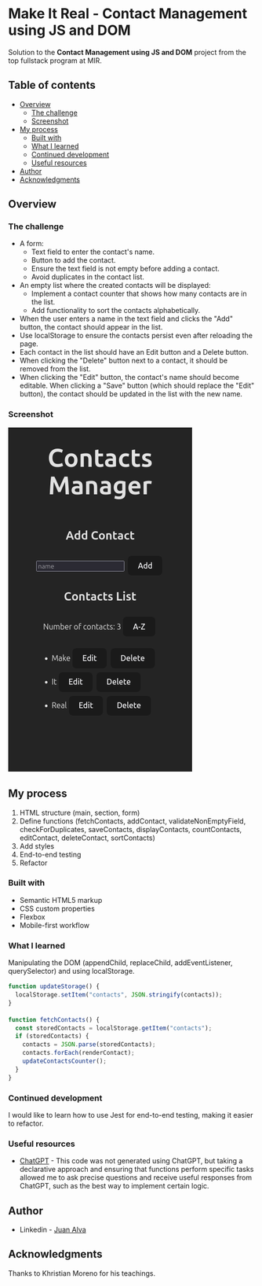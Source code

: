 # Make It Real - Contact Management using JS and DOM

Solution to the **Contact Management using JS and DOM** project from the top fullstack program at MIR.

## Table of contents

- [Overview](#overview)
  - [The challenge](#the-challenge)
  - [Screenshot](#screenshot)
- [My process](#my-process)
  - [Built with](#built-with)
  - [What I learned](#what-i-learned)
  - [Continued development](#continued-development)
  - [Useful resources](#useful-resources)
- [Author](#author)
- [Acknowledgments](#acknowledgments)

## Overview

### The challenge

- A form:
  - Text field to enter the contact's name.
  - Button to add the contact.
  - Ensure the text field is not empty before adding a contact.
  - Avoid duplicates in the contact list.
- An empty list where the created contacts will be displayed:
  - Implement a contact counter that shows how many contacts are in the list.
  - Add functionality to sort the contacts alphabetically.
- When the user enters a name in the text field and clicks the "Add" button, the contact should appear in the list.
- Use localStorage to ensure the contacts persist even after reloading the page.
- Each contact in the list should have an Edit button and a Delete button.
- When clicking the "Delete" button next to a contact, it should be removed from the list.
- When clicking the "Edit" button, the contact's name should become editable. When clicking a "Save" button (which should replace the "Edit" button), the contact should be updated in the list with the new name.

### Screenshot

![Mobile First](mobile-ss.png)

## My process

1. HTML structure (main, section, form)
2. Define functions (fetchContacts, addContact, validateNonEmptyField, checkForDuplicates, saveContacts, displayContacts, countContacts, editContact, deleteContact, sortContacts)
3. Add styles
4. End-to-end testing
5. Refactor

### Built with

- Semantic HTML5 markup
- CSS custom properties
- Flexbox
- Mobile-first workflow

### What I learned

Manipulating the DOM (appendChild, replaceChild, addEventListener, querySelector) and using localStorage.

```js
function updateStorage() {
  localStorage.setItem("contacts", JSON.stringify(contacts));
}

function fetchContacts() {
  const storedContacts = localStorage.getItem("contacts");
  if (storedContacts) {
    contacts = JSON.parse(storedContacts);
    contacts.forEach(renderContact);
    updateContactsCounter();
  }
}
```

### Continued development

I would like to learn how to use Jest for end-to-end testing, making it easier to refactor.

### Useful resources

- [ChatGPT](https://www.chatgpt.com) - This code was not generated using ChatGPT, but taking a declarative approach and ensuring that functions perform specific tasks allowed me to ask precise questions and receive useful responses from ChatGPT, such as the best way to implement certain logic.

## Author

- Linkedin - [Juan Alva](https://www.linkedin.com/juan-luis-alva)

## Acknowledgments

Thanks to Khristian Moreno for his teachings.
